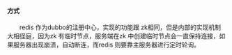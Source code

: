 #### 方式
<div style="text-indent:2em">redis 作为dubbo的注册中心，实现的功能跟 zk相同，但是内部的实现机制大相径庭，因为zk 有临时节点，服务端在zk 中创建临时节点会一直保持连接，如果服务器出现崩溃，自动断连，而redis 则要靠主服务器进行定时轮询。</div>
